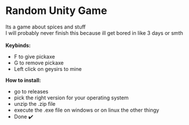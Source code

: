 # Random Unity Game
 Its a game about spices and stuff
<br>
I will probably never finish this because ill get bored in like 3 days or smth
<br>
<br>
**Keybinds:**
- F to give pickaxe
- G to remove pickaxe
- Left click on geysirs to mine

**How to install:**
- go to releases
- pick the right version for your operating system
- unzip the .zip file
- execute the .exe file on windows or on linux the other thingy
- Done ✔️
